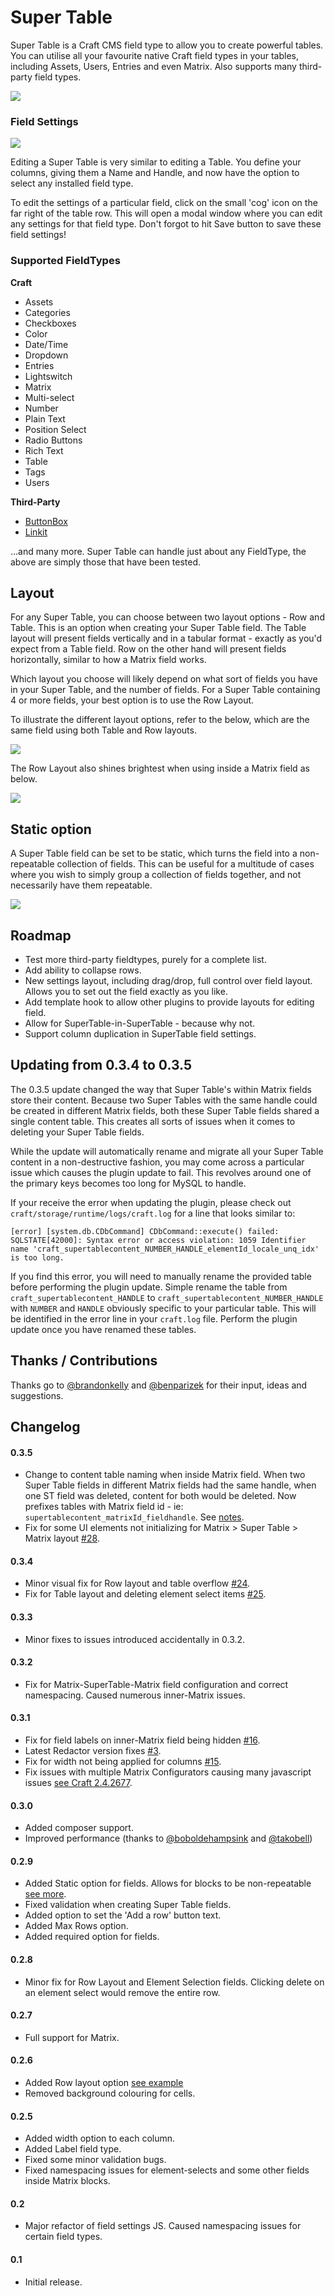 # Super Table

Super Table is a Craft CMS field type to allow you to create powerful tables. You can utilise all your favourite native Craft field types in your tables, including Assets, Users, Entries and even Matrix. Also supports many third-party field types.

<img src="https://raw.githubusercontent.com/engram-design/SuperTable/master/screenshots/input.png" />


### Field Settings

<img src="https://raw.githubusercontent.com/engram-design/SuperTable/master/screenshots/settings.png" />

Editing a Super Table is very similar to editing a Table. You define your columns, giving them a Name and Handle, and now have the option to select any installed field type.

To edit the settings of a particular field, click on the small 'cog' icon on the far right of the table row. This will open a modal window where you can edit any settings for that field type. Don't forgot to hit Save button to save these field settings!


### Supported FieldTypes

**Craft**

* Assets
* Categories
* Checkboxes
* Color
* Date/Time
* Dropdown
* Entries
* Lightswitch
* Matrix
* Multi-select
* Number
* Plain Text
* Position Select
* Radio Buttons
* Rich Text
* Table
* Tags
* Users

**Third-Party**

* [ButtonBox](https://github.com/supercool/Button-Box)
* [Linkit](https://github.com/fruitstudios/LinkIt)

...and many more. Super Table can handle just about any FieldType, the above are simply those that have been tested.


## Layout

For any Super Table, you can choose between two layout options - Row and Table. This is an option when creating your Super Table field. The Table layout will present fields vertically and in a tabular format - exactly as you'd expect from a Table field. Row on the other hand will present fields horizontally, similar to how a Matrix field works.

Which layout you choose will likely depend on what sort of fields you have in your Super Table, and the number of fields. For a Super Table containing 4 or more fields, your best option is to use the Row Layout.

To illustrate the different layout options, refer to the below, which are the same field using both Table and Row layouts.

<img src="https://raw.githubusercontent.com/engram-design/SuperTable/master/screenshots/layouts.png" />

The Row Layout also shines brightest when using inside a Matrix field as below.

<img src="https://raw.githubusercontent.com/engram-design/SuperTable/master/screenshots/rowLayout.png" />


## Static option

A Super Table field can be set to be static, which turns the field into a non-repeatable collection of fields. This can be useful for a multitude of cases where you wish to simply group a collection of fields together, and not necessarily have them repeatable.

<img src="https://raw.githubusercontent.com/engram-design/SuperTable/master/screenshots/static.png" />


## Roadmap

- Test more third-party fieldtypes, purely for a complete list.
- Add ability to collapse rows.
- New settings layout, including drag/drop, full control over field layout. Allows you to set out the field exactly as you like.
- Add template hook to allow other plugins to provide layouts for editing field.
- Allow for SuperTable-in-SuperTable - because why not.
- Support column duplication in SuperTable field settings.


## Updating from 0.3.4 to 0.3.5
The 0.3.5 update changed the way that Super Table's within Matrix fields store their content. Because two Super Tables with the same handle could be created in different Matrix fields, both these Super Table fields shared a single content table. This creates all sorts of issues when it comes to deleting your Super Table fields.

While the update will automatically rename and migrate all your Super Table content in a non-destructive fashion, you may come across a particular issue which causes the plugin update to fail. This revolves around one of the primary keys becomes too long for MySQL to handle.

If your receive the error when updating the plugin, please check out `craft/storage/runtime/logs/craft.log` for a line that looks similar to:

```
[error] [system.db.CDbCommand] CDbCommand::execute() failed: SQLSTATE[42000]: Syntax error or access violation: 1059 Identifier name 'craft_supertablecontent_NUMBER_HANDLE_elementId_locale_unq_idx' is too long.
```

If you find this error, you will need to manually rename the provided table before performing the plugin update. Simple rename the table from `craft_supertablecontent_HANDLE` to `craft_supertablecontent_NUMBER_HANDLE` with `NUMBER` and `HANDLE` obviously specific to your particular table. This will be identified in the error line in your `craft.log` file. Perform the plugin update once you have renamed these tables.


## Thanks / Contributions

Thanks go to [@brandonkelly](https://github.com/brandonkelly) and [@benparizek](https://github.com/benparizek) for their input, ideas and suggestions.


## Changelog

#### 0.3.5

- Change to content table naming when inside Matrix field. When two Super Table fields in different Matrix fields had the same handle, when one ST field was deleted, content for both would be deleted. Now prefixes tables with Matrix field id - ie: `supertablecontent_matrixId_fieldhandle`. See [notes](https://github.com/engram-design/SuperTable/blob/master/README.md#updating-from-034-to-035).
- Fix for some UI elements not initializing for Matrix > Super Table > Matrix layout [#28](https://github.com/engram-design/SuperTable/issues/28).


#### 0.3.4

- Minor visual fix for Row layout and table overflow [#24](https://github.com/engram-design/SuperTable/issues/24).
- Fix for Table layout and deleting element select items [#25](https://github.com/engram-design/SuperTable/issues/25).

#### 0.3.3

- Minor fixes to issues introduced accidentally in 0.3.2.

#### 0.3.2

- Fix for Matrix-SuperTable-Matrix field configuration and correct namespacing. Caused numerous inner-Matrix issues.

#### 0.3.1

- Fix for field labels on inner-Matrix field being hidden [#16](https://github.com/engram-design/SuperTable/issues/16).
- Latest Redactor version fixes [#3](https://github.com/engram-design/SuperTable/issues/3).
- Fix for width not being applied for columns [#15](https://github.com/engram-design/SuperTable/issues/15).
- Fix issues with multiple Matrix Configurators causing many javascript issues [see Craft 2.4.2677](https://buildwithcraft.com/updates#build2677).

#### 0.3.0

- Added composer support.
- Improved performance (thanks to [@boboldehampsink](https://github.com/boboldehampsink) and [@takobell](https://github.com/takobell))

#### 0.2.9

- Added Static option for fields. Allows for blocks to be non-repeatable [see more](https://github.com/engram-design/SuperTable#staticoption).
- Fixed validation when creating Super Table fields.
- Added option to set the 'Add a row' button text.
- Added Max Rows option.
- Added required option for fields.

#### 0.2.8

- Minor fix for Row Layout and Element Selection fields. Clicking delete on an element select would remove the entire row.

#### 0.2.7

- Full support for Matrix.

#### 0.2.6

- Added Row layout option [see example](https://github.com/engram-design/SuperTable#layout)
- Removed background colouring for cells.

#### 0.2.5

- Added width option to each column.
- Added Label field type.
- Fixed some minor validation bugs.
- Fixed namespacing issues for element-selects and some other fields inside Matrix blocks. 

#### 0.2

- Major refactor of field settings JS. Caused namespacing issues for certain field types.

#### 0.1

- Initial release.

